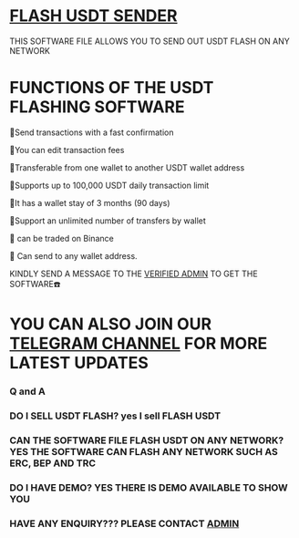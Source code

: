 # [FLASH USDT SENDER](https://t.me/coathox)
THIS SOFTWARE FILE ALLOWS YOU TO SEND OUT USDT FLASH ON ANY NETWORK


# FUNCTIONS OF THE USDT FLASHING SOFTWARE

📌Send transactions with a fast confirmation

📌You can edit transaction fees

📌Transferable from one wallet to another USDT wallet address

📌Supports up to 100,000 USDT daily transaction limit

📌It has a wallet stay of 3 months (90 days)

📌Support an unlimited number of transfers by wallet

📌 can be traded on Binance

📌 Can send to any wallet address.


KINDLY SEND A MESSAGE TO THE [VERIFIED ADMIN](https://t.me/coathox) TO GET THE SOFTWARE☎️


# YOU CAN ALSO JOIN OUR [TELEGRAM CHANNEL](https://t.me/bitcoin_flashing) FOR MORE LATEST UPDATES



### Q and A

### DO I SELL USDT FLASH? yes I sell FLASH USDT

### CAN THE SOFTWARE FILE FLASH USDT ON ANY NETWORK? YES THE SOFTWARE CAN FLASH ANY NETWORK SUCH AS ERC, BEP AND TRC

### DO I HAVE DEMO? YES THERE IS DEMO AVAILABLE TO SHOW YOU

### HAVE ANY ENQUIRY??? PLEASE CONTACT [ADMIN](https://t.me/coathox)
